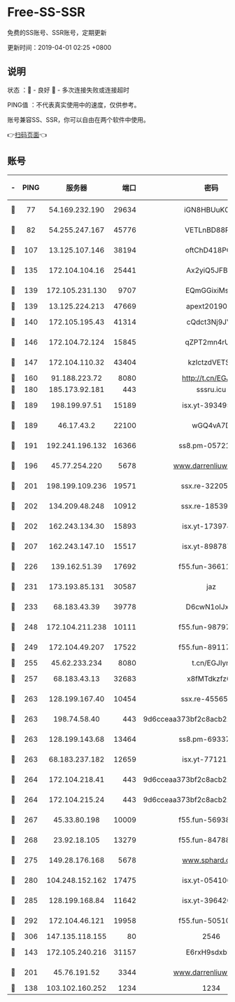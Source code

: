 # Free-SS-SSR

免费的SS账号、SSR账号，定期更新

更新时间：2019-04-01 02:25 +0800

## 说明

状态     ：🙂 - 良好 🙁 - 多次连接失败或连接超时

PING值   ：不代表真实使用中的速度，仅供参考。

账号兼容SS、SSR，你可以自由在两个软件中使用。

👉[扫码页面](https://liesauer.github.io/Free-SS-SSR/)👈

## 账号

|-|PING|服务器|端口|密码|加密方式|区域|
|:----:|:----:|:-----:|-----:|:----:|:----:|:----:|
|🙂|77|54.169.232.190|29634|iGN8HBUuK073|aes-256-cfb|SG|
|🙂|82|54.255.247.167|45776|VETLnBD88Rux|aes-256-cfb|SG|
|🙂|107|13.125.107.146|38194|oftChD418PCw|aes-256-cfb|KR|
|🙂|135|172.104.104.16|25441|Ax2yiQ5JFBT5|aes-256-cfb|JP|
|🙂|139|172.105.231.130|9707|EQmGGixiMszZ|aes-256-cfb|JP|
|🙂|139|13.125.224.213|47669|apext2019001|chacha20|KR|
|🙂|140|172.105.195.43|41314|cQdct3Nj9JVP|aes-256-cfb|JP|
|🙂|146|172.104.72.124|15845|qZPT2mn4rUFJ|aes-256-cfb|JP|
|🙂|147|172.104.110.32|43404|kzIctzdVETSB|aes-256-cfb|JP|
|🙂|160|91.188.223.72|8080|http://t.cn/EGJIyrl|rc4-md5|RU|
|🙂|180|185.173.92.181|443|sssru.icu|rc4-md5|RU|
|🙂|189|198.199.97.51|15189|isx.yt-39349533|aes-256-cfb|US|
|🙂|189|46.17.43.2|22100|wGQ4vA7D|aes-256-gcm|RU|
|🙂|191|192.241.196.132|16366|ss8.pm-05721802|aes-256-cfb|US|
|🙂|196|45.77.254.220|5678|www.darrenliuwei.com|aes-256-cfb|SG|
|🙂|201|198.199.109.236|19571|ssx.re-32205633|aes-256-cfb|US|
|🙂|202|134.209.48.248|10912|ssx.re-18539216|aes-256-cfb|US|
|🙂|202|162.243.134.30|15893|isx.yt-17397453|aes-256-cfb|US|
|🙂|207|162.243.147.10|15517|isx.yt-89878762|aes-256-cfb|US|
|🙂|226|139.162.51.39|17692|f55.fun-36611767|aes-256-cfb|SG|
|🙂|231|173.193.85.131|30587|jaz|aes-256-cfb|US|
|🙂|233|68.183.43.39|39778|D6cwN1oIJxeJ|aes-256-cfb|GB|
|🙂|248|172.104.211.238|10111|f55.fun-98797632|aes-256-cfb|US|
|🙂|249|172.104.49.207|17522|f55.fun-89117165|aes-256-cfb|SG|
|🙂|255|45.62.233.234|8080|t.cn/EGJIyrl|rc4-md5|CA|
|🙂|257|68.183.43.13|32683|x8fMTdkzfz00|aes-256-cfb|GB|
|🙂|263|128.199.167.40|10454|ssx.re-45565568|aes-256-cfb|SG|
|🙂|263|198.74.58.40|443|9d6cceaa373bf2c8acb22e60b6a58be6|aes-256-cfb|US|
|🙂|263|128.199.143.68|13464|ss8.pm-69337563|aes-256-cfb|SG|
|🙂|263|68.183.237.182|12659|isx.yt-77121174|aes-256-cfb|SG|
|🙂|264|172.104.218.41|443|9d6cceaa373bf2c8acb22e60b6a58be6|aes-256-cfb|US|
|🙂|264|172.104.215.24|443|9d6cceaa373bf2c8acb22e60b6a58be6|aes-256-cfb|US|
|🙂|267|45.33.80.198|10009|f55.fun-56938331|aes-256-cfb|US|
|🙂|268|23.92.18.105|13279|f55.fun-84788806|aes-256-cfb|US|
|🙂|275|149.28.176.168|5678|www.sphard.com|aes-256-cfb|AU|
|🙂|280|104.248.152.162|17475|isx.yt-05410663|aes-256-cfb|SG|
|🙂|285|128.199.168.84|11642|isx.yt-39642003|aes-256-cfb|SG|
|🙂|292|172.104.46.121|19958|f55.fun-50510285|aes-256-cfb|SG|
|🙂|306|147.135.118.155|80|2546|chacha20|US|
|🙂|143|172.105.240.216|31157|E6rxH9sdxbD6|aes-256-cfb|JP|
|🙂|201|45.76.191.52|3344|www.darrenliuwei.com|aes-256-cfb|JP|
|🙁|138|103.102.160.252|1234|1234|rc4-md5|JP|
